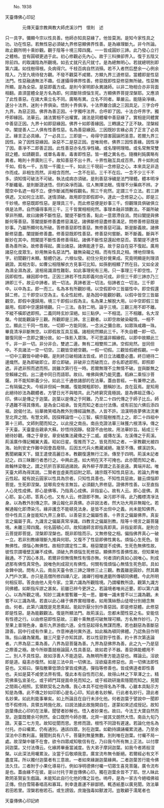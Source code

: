 ﻿　　No. 1938

天臺傳佛心印記

　　　　元傳天臺宗教興教大師虎溪沙門　懷則　述


只一具字。彌顯今宗以性具善。他師亦知具惡緣了。他皆莫測。是知今家性具之功。功在性惡。若無性惡必須破九界修惡顯佛界性善。是為緣理斷九。非今所論。故止觀所明十乘妙觀。觀于陰等十境三障四魔。一一皆成圓妙三諦。此乃發心立行之體格。豈有圓頓更過于此。初心修觀必先內心。故于三科揀卻界入。復于五陰又除前四。的取識陰為所觀境。如去丈就尺去尺就寸。是為總無明心。若就總明別即第六識。如伐樹得根。灸病得穴。千枝百病自然消殞。若不入者然后歷余一心例余陰入。乃至九境待發方觀。不發不觀莫不咸爾。方顯九界三道修惡。當體即是性惡法門。性惡融通無法不趣。任運攝得佛界性善。修惡既即性惡修惡無所破。性惡無所顯。是為全惡。是惡即義方成。是則今家明即永異諸師。以非二物相合亦非背面相翻。直須當體全是方名為即。何須斷除煩惱生死。方顯佛界菩提涅槃耶。又應須了此性善惡。在諸大乘立名不同。廣略有異。立名不同者。華嚴云。能隨染凈緣。遂分十法界。迷則十界俱染。悟則十界俱凈。十法界離合讀之三因具足。三字合呼九界。為惡正因。佛界為善正因。十字獨呼法界。合呼即了因。十法合呼界字。獨呼即緣因。法華云。諸法實相不出權實。諸法是同體權中善惡緣了。實相是同體實中善惡正因。九界十如即惡緣因。佛界十如即善緣因。三轉讀之了正不缺。涅槃經中。闡提善人二人俱有性善性惡。名為善惡緣因。三因既妙言緣必具了正言了必具正。緣言正必具緣。了一必具三。三即是一。毋得守語害圓誣罔圣意。若爾九界三因性。染了因性惡緣因。染惡不二是惡正因。豈唯局修。佛界三因性善緣。因性凈了因。善凈不二即善正因。此性善惡亦名性凈性穢。或名理明理暗。或名常無常雙寂之體。如請觀音。或單名毒害。毒害即性惡。皆一體之異名也。隨機利鈍廣略有異者。略則十界廣則三千。故知善惡不出十界。十界性融互具成百界。界十如則成千如。假名一千。五陰一千國土一千。如此三千現前一念修惡之心。本來具足非造作而成。非相生而然。非相含而然。一念不在前。三千不在后。一念不少三千不多。須知情可破法不可破。執法成病亦須破。是則善惡凈穢是法門理體。體本明凈不斷纖毫。是則斷證迷悟。但約染凈而論。往人無擇法眼。情理不分藥病不辨。才聞空中名遮一相不立。便作斷滅而解假觀名。照三千宛然。定謂三千立法。若三諦俱遮。又如何立法耶。迷情須破。故用即空即假即中。達此一念修惡之心。即是三千妙境。修惡既即性惡。是理具三千。而此修惡便是妙事三千。但觀理具俱破俱立俱是法界。自然攝得事用三千。三千皆實相相宛然。事理本融非頭數法。不屬所破寧非所顯。故曰諸佛不斷性惡。闡提不斷性善。點此一意眾滯自消。問曰闡提與佛斷何等善惡。答闡提斷修善盡修惡滿足。諸佛斷修惡盡修善滿足。問修善修惡既是妙事。乃屬所顯何名所破。答修善惡即性善惡。無修善惡可論。斯是斷義故。諸佛斷修惡盡。闡提斷修善盡。修善惡既即性善惡。修善惡何嘗斷。斯不斷義。斷與不斷妙在其中。問闡提不斷性善修善得起。諸佛不斷性惡還起修惡否。答闡提不達性善為善所染。故修善得起。廣治諸惡。諸佛能達于惡。故于惡自在惡不復起。廣用諸惡化度眾生。妙用無染名惡法門。雖無染礙之相。而有性具之相。博地但理名字。初聞觀行未顯。驗體仍迷。六根似發。初住分見妙覺果成。究竟明顯是則理須親證。其相方彰。如曹公相隱解衣方見事可比知。如孫劉相顯了然在目。又如全波為濕全濕為波。波相易識濕性難彰。如此事理宛有三用。只一事理三千即空性。了因即假性。緣因即中性。正因三諦若不性具即義何由可成。非但三千即三諦亦乃三諦即三千。故云中諦者。統一切法。真諦者泯一切法。俗諦者立一切法。三千即中。以中為主。即一而三。名為本有所觀妙境。以空假即中三皆屬性中。即空假還歸二修。三千即空以空為主。名全性起修。是為因中能觀妙觀。以假中皆空三皆屬觀空。即假中還歸用。境三千即假以假為主。名為果上解脫大用。以中空即假三皆屬用。假即中空還歸境觀。只一三法。各對二明。論乎三境。三觀三用不即不離。不縱不橫即遮即照。二義同時玄妙深絕。如三點伊。一不相混。三不相離。名大涅槃。今就能觀論乎三觀。所觀即是三諦。言三觀者。以即空故破染礙情。一相不立。顯此三千同一性故。一切即一方能同居。一念派之彌合故。如眾珠咸趣一珠。畢竟清凈非斷無空。以即假故互具互攝。諸相宛然顯此三千。不失自體一即一切。雖復同居一念即之彌分故。如一珠影入眾珠。不可思議非賴緣假。以即中故顯此三千。非一非一切。非分非合。雙遮二邊。無有二相雙照二諦。空假宛然。豈同但中。不具諸法一空一切空。三觀皆空總空觀。一假一切假。三觀皆假總假觀。一中一切中三觀皆中總中觀。是則終日破相諸法皆成。終日立法纖塵必盡。終日絕待二邊熾然。是為即破即立。即立即破。非破非立而破而立。亦名即遮即照。即照即遮。非遮非照而遮而照。說雖次第行在一時。若爾無理不立無情不破。豈與斷無之空賴緣之假。出二邊中同日而語耶。故曰。唯佛與佛乃能究盡。稻麻二乘恒沙菩薩。并不能知斯義少分。如此三千通依諸部的在法華。蓋由昔經。一有兼帶之過。二有隔偏之失。今經非但純一無雜。復能開粗即妙。題稱妙法。良在茲焉。是知用此絕待妙法為觀體者。方譬日光不與暗共。此乃終窮究竟極說。是為佛祖正傳心印。佛以是傳之于迦葉。迦葉以是傳之于阿難。乃至二十四代傳之于師子比丘。師子遇難不得其傳焉。是為金口祖承。皆見而知之者出付法傳。或有前加六佛后添四祖。說偈付法。拈華微笑唱為教外別傳經論無憑。人皆不許。洎漢明夜夢佛法流東至北齊之間。有慧文師。因探釋論悟一心三智。橫宗龍樹推而上之。即二十四祖中第十三師。文師則聞而知之。以此授之南岳。南岳克證法華三昧獲六根清凈。傳之于天臺。天臺靈岳親承大蘇。妙悟持因靜。發證不由他故。用法華妙旨。結成三千絕待妙觀。傳之于章安。章安結集法藏傳之于二威。威傳左溪。左溪傳之于荊溪。荊溪廣作傳記輔翼大義。昭如日星。復推而下之。皆見而知之者。一家教觀光被四海。始則安史作難中因會昌廢除。后因五代兵火教藏滅絕。幾至不傳。螺溪訪失。舊聞網羅天下。錢王遣使高麗日本。教觀復還無行江浙。傳至于四明。荊溪未記者記之。四三昧難行者悉行之。中興此道。如大明在天不可掩也。此亦聞而知之者。故翰林梁敬之。謂之抗折百家超過諸說。員外柳子厚謂之去圣逾遠。異端并起。唯天臺大師為得其說。二賢者豈虛美而諂附之耶。諸宗既不知性具惡法。若論九界唯云性起。縱有說云圓家以性具為宗者。只知性具善也。不知性具惡故。雖云煩惱即菩提。生死即涅槃。鼠唧鳥空有言無旨。必須翻九界修惡。證佛界性善。以至直指人心見性成佛。即心是佛等。乃指真心成佛。非指妄心。故有人云。即心是佛。真心耶。妄心耶。答真心也。又有人云。修證即不無。染污即不得。此乃獨標清凈法身。以為教外別傳之宗。揀云報化非真佛。亦非說法者。然大功大用非無報化。若解通報化即滯染污。緣非護念不能頓見法身。是皆不出但中之義。尚未能知佛界。但中性具三身豈能知九界三身耶。以善惡言之偏屬性善。十界言之偏屬佛界。真妄言之偏屬于真。九識言之偏屬真常凈識。四教言之偏屬別教。陰等十境言之屬菩薩境。未離三障四魔。何名圓頓心印。故知諸師言即指真即真。非指妄即真。是則合云菩提即菩提。涅槃即涅槃也。既非即陰而示。又無修發之相。偏指佛界真心一破一立。若非別教緣理斷九推與何耶。又復不了性惡即佛性異名。煩惱心生死色。皆無佛性。煩惱心無佛性。故相宗謂定性二乘。極惡闡提不成佛。生死色無佛性故。彼性宗謂墻壁瓦礫不成佛。須破九界煩惱生死修惡。顯佛界性善佛性故。但知果地融通。不了因心本具。若爾非但無情無性有情亦無。何者須約真如心說唯心。則成遮那有佛性真常色。說唯色則成寂光有佛性。何關有情煩惱心無情生死色耶。具如金錍中說。問有人云。南岳天臺令依三諦之理修三止三觀。教義雖是圓妙。然其趣入門戶次第。亦只是高僧所修四禪八定。諸禪行相唯達磨所傳頓同佛體。今此所明何相反耶。答良由他人見今家。立第六識為所觀陰境。乃謂權教所詮。觀第九識方同佛體。如斯指斥謬之甚矣。前雖已辨今更評之。若論境者唯尚近要。即以第六識心。以為所觀之境。知妙三識未嘗暫離一見一思。雖唯一識未嘗不以三識為觀。未嘗不以三識為境。若直以此心緣于佛界實相理者。如用蕅絲懸山徒增分別絕念無由。何者。此第六識既是見思熏起。能起忻厭分別作善惡因。即是修惡體。此修惡即是性惡。是為能觀觀法。復是所顯法門。故荊溪云。忽都未聞性惡之名。安能信有性德之行。以由修惡即性惡故。三觀十乘無惑可破無理可顯。方名無作妙行。乃至果上普現色身。垂形九界游戲六道。全性惡起得名無謀而應。若也翻惡為善斷惡證善。因中行成有作果上。作意神通何異外道。如此稱為頓同佛體。乃認魚目作明珠。指山雞為鸞鳳。雖三尺童子亦知其謬。若以性惡對乎性善。約十界次第迭論者。六界為惡二乘為善。八界為惡菩薩為善。九界為惡佛界為善。此之九一乃是惡之際善之極。故今所辯蓋就極論圓人性具善惡。故如君子不器。善惡俱能體用不二。別人不具性惡。故如淳善人不能造惡。為無明所牽方能造惡也。釋論云。淫欲即是道。癡恚亦復然。如是三法中具一切佛法。淫欲癡恚修惡也。具一切佛法即性惡也。又經曰。彈指散華低頭合掌皆成佛道。彈指等修善也。皆成佛道者即性善也。夫如是莫不咸使法界有情。復此本有自性而已矣。故得山林之下草澤之士。精究佛乘弘宣圣化。或于師門耳提面命見而知之。或于經疏研幾索隱聞而知之。見聞之間兩心相照。玄領默契名之為傳。我心本具不從他得名為不傳。心雖本具點示方知是為傳。此不傳之妙如印即心是名心印。知此者名妙解。行此者名妙行。證此者名妙果。如此則能事畢矣。如上所論且在自行未涉化他。何者迦葉于譬說中一聞即悟不假修持。具領五時施化故。曰說法據此故施開自在。遂蒙如來述成授記。故知迦葉傳此心印的在法華。聞譬者妙解也。悟入者妙果也。故曰。今法王大寶自然而至。迦葉既爾余可例然。金口既然今師亦爾。北齊一披其文朗然大悟。南岳九旬乃證。天臺二七方克。故知從聞而思。思修而證。根性不同證有遲速。若論化他名為付托。亦曰囑累。仍有通別。通該四眾。別在迦葉。如勸持讀誦囑累流通。乃至余深法中示教利喜。聲聞則具有八千。菩薩則無量無數。別則唯在迦葉。付囑不局一處。故涅槃中雖不在會。欲令四眾咸知敬信有在。乃曰我今所有無上正法。以付摩訶迦葉。又付法傳云。化緣將畢垂當滅度。告大弟子摩訶迦葉。如我今者將般涅槃。以此深法用囑累汝。汝當于后敬順我意。廣宣流布無令斷絕。若爾經必有文不盡度耳。所以獨付迦葉者有三意故。一者如來緣謝迦葉緣興。二者迦葉苦行能令佛法久住。三者附于小果化導易行。例如凈明德佛付囑一切眾生喜見菩薩。廣令流布是也。蓋由緣不在彼。是以付托于斯豈傳佛心印。獨在迦葉余皆不了耶。世人昧此欺罔圣賢妄生戲論。未能知此自行化他的傳之旨也。嗚呼。是為一家古今絕唱佛祖正傳。但白雪陽春唱高和寡耳。則幸逢嘉運不辭鄙陋。輒憑紙墨以廣見聞。效法華若田若里。涅槃若樹若石。或生謗毀。庶幾強毒如獸渡河。豈敢顧于濡尾者也

天臺傳佛心印記終
